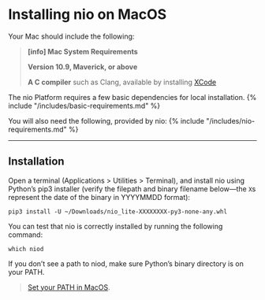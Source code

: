 # Installing nio on <span class="allow-caps">MacOS</span>

Your Mac should include the following:
> **[info] <span class="allow-caps">Mac</span> System Requirements**
>
> **Version 10.9, Maverick, or above**
>
> **A C compiler** such as Clang, available by installing [XCode](https://itunes.apple.com/us/app/xcode/id497799835?mt=12)
>

The nio Platform requires a few basic dependencies for local installation.
{% include "/includes/basic-requirements.md" %}

You will also need the following, provided by nio:
{% include "/includes/nio-requirements.md" %}

---
## Installation

Open a terminal (Applications > Utilities > Terminal), and install nio using Python’s pip3 installer (verify the filepath and binary filename below—the `X`s represent the date of the binary in YYYYMMDD format):
```
pip3 install -U ~/Downloads/nio_lite-XXXXXXXX-py3-none-any.whl
```
You can test that nio is correctly installed by running the following command:
```
which niod
```

If you don’t see a path to niod, make sure Python’s binary directory is on your PATH.

>  [Set your PATH in MacOS](http://osxdaily.com/2014/08/14/add-new-path-to-path-command-line/).
